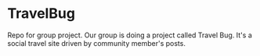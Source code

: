 # TravelBug
Repo for group project. Our group is doing a project called Travel Bug. It's a social travel site driven by community member's posts.
